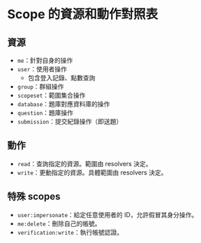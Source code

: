# Scope 的資源和動作對照表

## 資源

- `me`：針對自身的操作
- `user`：使用者操作
  - 包含登入記錄、點數查詢
- `group`：群組操作
- `scopeset`：範圍集合操作
- `database`：題庫對應資料庫的操作
- `question`：題庫操作
- `submission`：提交紀錄操作（即送題）

## 動作

- `read`：查詢指定的資源。範圍由 resolvers 決定。
- `write`：更動指定的資源。具體範圍由 resolvers 決定。

## 特殊 scopes

- `user:impersonate`：給定任意使用者的 ID，允許假冒其身分操作。
- `me:delete`：刪除自己的帳號。
- `verification:write`：執行帳號認證。
